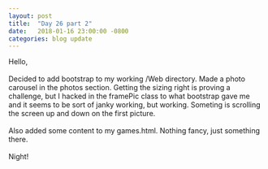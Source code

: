 ```yaml
---
layout: post
title:  "Day 26 part 2"
date:   2018-01-16 23:00:00 -0800
categories: blog update
---
```

Hello,
<br><br>
Decided to add bootstrap to my working /Web directory. Made a photo carousel in the photos section. Getting the sizing right is proving a challenge, but I hacked in the framePic class to what bootstrap gave me and it seems to be sort of janky working, but working. Someting is scrolling the screen up and down on the first picture.
<br><br>
Also added some content to my games.html. Nothing fancy, just something there.
<br><br>
Night!
